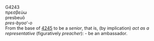 <body>
  <p>G4243<br>  πρεσβεύω  <br> presbeuō  <br><i>pres-byoo‘-o </i><br>From the base of <a href="g4245.htm">4245</a>  to be a <i>senior</i>, that is, (by implication) <i>act</i> <i>as</i> <i>a</i> <i>representative</i> (figuratively <i>preacher</i>): - be an ambassador.<br></p>
 </body>